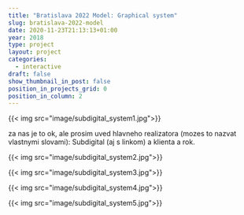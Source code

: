 ```yaml
---
title: "Bratislava 2022 Model: Graphical system"
slug: bratislava-2022-model
date: 2020-11-23T21:13:13+01:00
year: 2018
type: project
layout: project
categories:
  - interactive
draft: false
show_thumbnail_in_post: false
position_in_projects_grid: 0
position_in_column: 2
---
```


{{< img src="image/subdigital_system1.jpg">}}

za nas je to ok, ale prosim uved hlavneho realizatora (mozes to nazvat vlastnymi slovami): Subdigital (aj s linkom) a klienta a rok.

{{< img src="image/subdigital_system2.jpg">}}

{{< img src="image/subdigital_system3.jpg">}}

{{< img src="image/subdigital_system4.jpg">}}

{{< img src="image/subdigital_system5.jpg">}}

